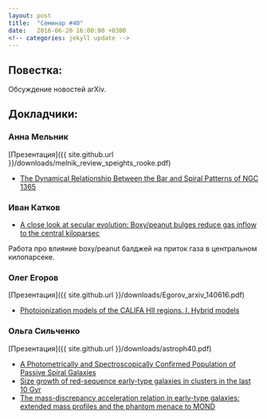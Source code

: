 ```yaml
---
layout: post
title:  "Семинар #40"
date:   2016-06-20 16:00:00 +0300
<!-- categories: jekyll update -->
---
```

## Повестка: 
Обсуждение новостей arXiv.

## Докладчики:

### Анна Мельник

[Презентация]({{ site.github.url }}/downloads/melnik_review_speights_rooke.pdf)

- [The Dynamical Relationship Between the Bar and Spiral Patterns of NGC 1365][link1]

### Иван Катков

- [A close look at secular evolution: Boxy/peanut bulges reduce gas inflow to the central kiloparsec][link2]

Работа про влияние boxy/peanut балджей на приток газа в центральном килопарсеке.

### Олег Егоров

[Презентация]({{ site.github.url }}/downloads/Egorov_arxiv_140616.pdf)

- [Photoionization models of the CALIFA HII regions. I. Hybrid models][link3]

### Ольга Сильченко 

[Презентация]({{ site.github.url }}/downloads/astroph40.pdf)

- [A Photometrically and Spectroscopically Confirmed Population of Passive Spiral Galaxies][link4]
- [Size growth of red-sequence early-type galaxies in clusters in the last 10 Gyr][link5]
- [The mass-discrepancy acceleration relation in early-type galaxies: extended mass profiles and the phantom menace to MOND][link6]




[link1]: http://arxiv.org/abs/1606.04572
[link2]: http://arxiv.org/abs/1606.04540
[link3]: http://arxiv.org/abs/1606.01146
[link4]: http://arxiv.org/abs/1606.03781
[link5]: http://arxiv.org/abs/1606.03996
[link6]: http://arxiv.org/abs/1606.05003

